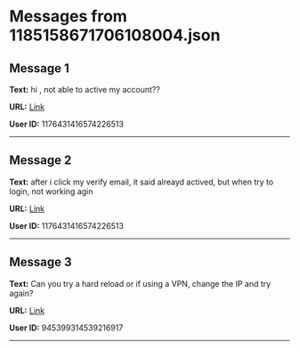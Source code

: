 # Messages from 1185158671706108004.json

## Message 1

**Text:** hi , not able to active my account??

**URL:** [Link](https://discord.com/channels/638409433860407300/638411171233398824/1185158671706108004)

**User ID:** 1176431416574226513

---

## Message 2

**Text:** after i click my verify email, it said alreayd actived, but when try to login, not working agin

**URL:** [Link](https://discord.com/channels/638409433860407300/638411171233398824/1185158810915045457)

**User ID:** 1176431416574226513

---

## Message 3

**Text:** Can you try a hard reload or if using a VPN, change the IP and try again?

**URL:** [Link](https://discord.com/channels/638409433860407300/638411171233398824/1185222487693344881)

**User ID:** 945399314539216917

---

